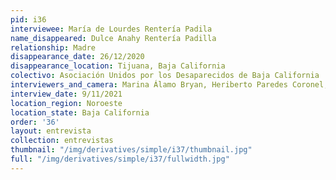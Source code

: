 ```yaml
---
pid: i36
interviewee: María de Lourdes Rentería Padila
name_disappeared: Dulce Anahy Rentería Padilla
relationship: Madre
disappearance_date: 26/12/2020
disappearance_location: Tijuana, Baja California
colectivo: Asociación Unidos por los Desaparecidos de Baja California
interviewers_and_camera: Marina Álamo Bryan, Heriberto Paredes Coronel, Rodrigo Caballero
interview_date: 9/11/2021
location_region: Noroeste
location_state: Baja California
order: '36'
layout: entrevista
collection: entrevistas
thumbnail: "/img/derivatives/simple/i37/thumbnail.jpg"
full: "/img/derivatives/simple/i37/fullwidth.jpg"
---
```

